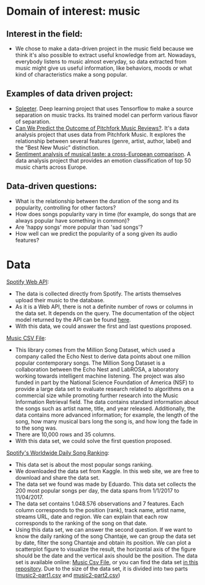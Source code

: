 # Domain of interest: music
## Interest in the field:
- We chose to make a data-driven project in the music field because we think it's also possible to extract useful knowledge from art. Nowadays, everybody listens to music almost everyday, so data extracted from music might give us useful information, like behaviors, moods or what kind of characteristics make a song popular.

## Examples of data driven project:
- [Spleeter](https://github.com/deezer/spleeter). Deep learning project that uses Tensorflow to make a source separation on music tracks. Its trained model can perform various flavor of separation.
- [Can We Predict the Outcome of Pitchfork Music Reviews?](https://towardsdatascience.com/can-we-predict-the-outcome-of-pitchfork-music-reviews-3b084d90c18f). It's a data analysis project that uses data from Pitchfork Music. It explores the relationship between several features (genre, artist, author, label) and the “Best New Music” distinction.
- [Sentiment analysis of musical taste: a cross-European comparison](http://paulelvers.com/post/emotionsineuropeanmusic/). A data analysis project that provides an emotion classification of top 50 music charts across Europe.

## Data-driven questions:
- What is the relationship between the duration of the song and its popularity, controlling for other factors?
- How does songs popularity vary in time (for example, do songs that are always popular have something in common)?
- Are 'happy songs' more popular than 'sad songs'?
- How well can we predict the popularity of a song given its audio features?

# Data
[Spotify Web API](https://developer.spotify.com/documentation/web-api/):
- The data is collected directly from Spotify. The artists themselves upload their music to the database.
- As it is a Web API, there is not a definite number of rows or columns in the data set. It depends on the query. The documentation of the object model returned by the API can be found [here](https://developer.spotify.com/documentation/web-api/reference/object-model/).
- With this data, we could answer the first and last questions proposed.

[Music CSV File](https://think.cs.vt.edu/corgis/csv/music/):
- This library comes from the Million Song Dataset, which used a company called the Echo Nest to derive data points about one million popular contemporary songs. The Million Song Dataset is a collaboration between the Echo Nest and LabROSA, a laboratory working towards intelligent machine listening. The project was also funded in part by the National Science Foundation of America (NSF) to provide a large data set to evaluate research related to algorithms on a commercial size while promoting further research into the Music Information Retrieval field. The data contains standard information about the songs such as artist name, title, and year released. Additionally, the data contains more advanced information; for example, the length of the song, how many musical bars long the song is, and how long the fade in to the song was.
- There are 10,000 rows and 35 columns.
- With this data set, we could solve the first question proposed.

[Spotify's Worldwide Daily Song Ranking](https://www.kaggle.com/edumucelli/spotifys-worldwide-daily-song-ranking/version/1/):
- This data set is about the most popular songs ranking. 
- We downloaded the data set from Kaggle. In this web site, we are free to download and share the data set.
- The data set we found was made by Eduardo. This data set collects the 200 most popular songs per day, the data spans from 1/1/2017 to 11/04/2017.
- The data set contains 1.048.576 observations and 7 features. Each column corresponds to the position (rank), track name, artist name, streams URL, date and region. We can explain that each row corresponds to the ranking of the song on that date.
- Using this data set, we can answer the second question. If we want to know the daily ranking of the song Chantaje, we can group the data set by date, filter the song Chantaje and obtain its position. We can plot a scatterplot figure to visualize the result, the horizontal axis of the figure should be the date and the vertical axis should be the position.  The data set is available online: [Music Csv File](https://www.kaggle.com/edumucelli/spotifys-worldwide-daily-song-ranking/version/1/), or you can find the data set [in this repository](data). Due to the size of the data set, it is divided into two parts ([music2-part1.csv](data/music2-part1.csv) and [music2-part2.csv](data/music2-part2.csv))

